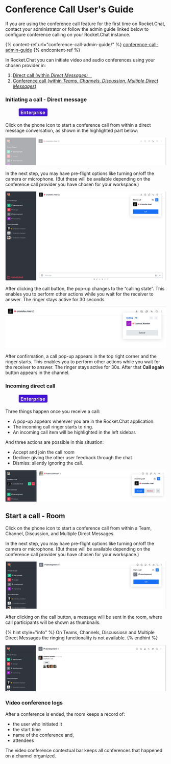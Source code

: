 # Conference Call User's Guide

If you are using the conference call feature for the first time on Rocket.Chat, contact your administrator or follow the admin guide linked below to configure conference calling on your Rocket.Chat instance.

{% content-ref url="conference-call-admin-guide/" %}
[conference-call-admin-guide](conference-call-admin-guide/)
{% endcontent-ref %}

In Rocket.Chat you can initiate video and audio conferences using your chosen provider in:

1. [Direct call (within _Direct Messages)_](conference-call-users-guide.md#direct-messages)__
2. [Conference call (within _Teams_, _Channels_, _Discussion_, _Multiple Direct Messages_)](conference-call-users-guide.md#conference-call)

### Initiating a call - Direct message

<figure><img src="../../.gitbook/assets/2021-06-10_22-31-38 (3) (3) (3) (3) (3) (3) (3) (3) (3) (2) (3) (1) (1) (1) (1) (1) (1) (15).jpg" alt=""><figcaption></figcaption></figure>

Click on the phone icon to start a conference call from within a direct message conversation, as shown in the highlighted part below:

![Initiating a call - direct messages](<../../.gitbook/assets/Initiating a call - direct messages-Conferenc.png>)

In the next step, you may have pre-flight options like turning on/off the camera or microphone. (But these will be available depending on the conference call provider you have chosen for your workspace.)

![Call initiation - direct messages](<../../.gitbook/assets/Call initiation-Conference call.png>)

After clicking the call button, the pop-up changes to the “calling state”. This enables you to perform other actions while you wait for the receiver to answer. The ringer stays active for 30 seconds.

![Calling state](<../../.gitbook/assets/Calling state-Conference call.png>)

After confirmation, a call pop-up appears in the top right corner and the ringer starts. This enables you to perform other actions while you wait for the receiver to answer. The ringer stays active for 30s. After that **Call again** button appears in the channel.  &#x20;

### Incoming direct call

<figure><img src="../../.gitbook/assets/2021-06-10_22-31-38 (3) (3) (3) (3) (3) (3) (3) (3) (3) (2) (3) (1) (1) (1) (1) (1) (1) (15).jpg" alt=""><figcaption></figcaption></figure>

Three things happen once you receive a call:

* A pop-up appears wherever you are in the Rocket.Chat application.&#x20;
* The incoming call ringer starts to ring.&#x20;
* An incoming call item will be highlighted in the left sidebar.

And three actions are possible in this situation:

* Accept and join the call room
* Decline: giving the other user feedback through the chat
* Dismiss: silently ignoring the call.

![Incoming direct call](<../../.gitbook/assets/Incoming direct call-Conference call.png>)

## Start a call - Room

Click on the phone icon to start a conference call from within a Team, Channel, Discussion, and Multiple Direct Messages.

In the next step, you may have pre-flight options like turning on/off the camera or microphone. (But these will be available depending on the conference call provider you have chosen for your workspace.)

![Call initiation - room](<../../.gitbook/assets/Call initiation - room- conference call.png>)

After clicking on the call button, a message will be sent in the room, where call participants will be shown as thumbnails.

{% hint style="info" %}
On Teams, Channels, Discussiosn and Multiple Direct Messages the ringing functionality is not available.
{% endhint %}

![Ongoing call - room](<../../.gitbook/assets/Ongoing call - room - conference call.png>)

### Video conference logs

After a conference is ended, the room keeps a record of:

* the user who initiated it
* the start time
* name of the conference and,
* attendees&#x20;

The video conference contextual bar keeps all conferences that happened on a channel organized.&#x20;
